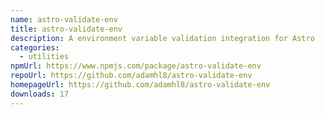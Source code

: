 ```yaml
---
name: astro-validate-env
title: astro-validate-env
description: A environment variable validation integration for Astro
categories:
  - utilities
npmUrl: https://www.npmjs.com/package/astro-validate-env
repoUrl: https://github.com/adamhl8/astro-validate-env
homepageUrl: https://github.com/adamhl8/astro-validate-env
downloads: 17
---
```

